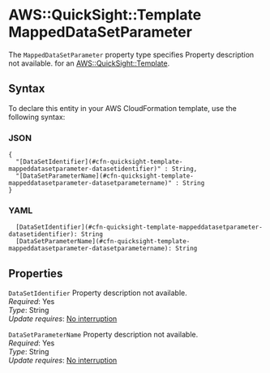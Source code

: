 # AWS::QuickSight::Template MappedDataSetParameter<a name="aws-properties-quicksight-template-mappeddatasetparameter"></a>

<a name="aws-properties-quicksight-template-mappeddatasetparameter-description"></a>The `MappedDataSetParameter` property type specifies Property description not available\. for an [AWS::QuickSight::Template](aws-resource-quicksight-template.md)\.

## Syntax<a name="aws-properties-quicksight-template-mappeddatasetparameter-syntax"></a>

To declare this entity in your AWS CloudFormation template, use the following syntax:

### JSON<a name="aws-properties-quicksight-template-mappeddatasetparameter-syntax.json"></a>

```
{
  "[DataSetIdentifier](#cfn-quicksight-template-mappeddatasetparameter-datasetidentifier)" : String,
  "[DataSetParameterName](#cfn-quicksight-template-mappeddatasetparameter-datasetparametername)" : String
}
```

### YAML<a name="aws-properties-quicksight-template-mappeddatasetparameter-syntax.yaml"></a>

```
  [DataSetIdentifier](#cfn-quicksight-template-mappeddatasetparameter-datasetidentifier): String
  [DataSetParameterName](#cfn-quicksight-template-mappeddatasetparameter-datasetparametername): String
```

## Properties<a name="aws-properties-quicksight-template-mappeddatasetparameter-properties"></a>

`DataSetIdentifier` <a name="cfn-quicksight-template-mappeddatasetparameter-datasetidentifier"></a>
Property description not available\.  
_Required_: Yes  
_Type_: String  
_Update requires_: [No interruption](https://docs.aws.amazon.com/AWSCloudFormation/latest/UserGuide/using-cfn-updating-stacks-update-behaviors.html#update-no-interrupt)

`DataSetParameterName` <a name="cfn-quicksight-template-mappeddatasetparameter-datasetparametername"></a>
Property description not available\.  
_Required_: Yes  
_Type_: String  
_Update requires_: [No interruption](https://docs.aws.amazon.com/AWSCloudFormation/latest/UserGuide/using-cfn-updating-stacks-update-behaviors.html#update-no-interrupt)
